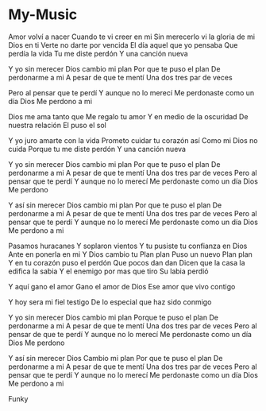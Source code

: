 # My-Music
Amor volví a nacer
Cuando te vi creer en mi
Sin merecerlo vi la gloria de mi Dios en ti
Verte no darte por vencida
El día aquel que yo pensaba
Que perdía la vida
Tu me diste perdón
Y una canción nueva

Y yo sin merecer
Dios cambio mi plan
Por que te puso el plan
De perdonarme a mi
A pesar de que te mentí
Una dos tres par de veces

Pero al pensar que te perdí
Y aunque no lo merecí
Me perdonaste como un día Dios
Me perdono a mi

Dios me ama tanto que
Me regalo tu amor
Y en medio de la oscuridad
De nuestra relación
El puso el sol

Y yo juro amarte con la vida
Prometo cuidar tu corazón así
Como mi Dios no cuida
Porque tu me diste perdón
Y una canción nueva

Y yo sin merecer
Dios cambio mi plan
Por que te puso el plan
De perdonarme a mi
A pesar de que te mentí
Una dos tres par de veces
Pero al pensar que te perdí
Y aunque no lo merecí
Me perdonaste como un día Dios
Me perdono

Y así sin merecer
Dios cambio mi plan
Por que te puso el plan
De perdonarme a mi
A pesar de que te mentí
Una dos tres par de veces
Pero al pensar que te perdí
Y aunque no lo merecí
Me perdonaste como un día Dios
Me perdono a mi

Pasamos huracanes
Y soplaron vientos
Y tu pusiste tu confianza en Dios
Ante en ponerla en mi
Y Dios cambio tu
Plan plan
Puso un nuevo
Plan plan
Y en tu corazón puso el perdón
Que pocos dan dan
Dicen que la casa la edifica la sabia
Y el enemigo por mas que tiro
Su labia perdió

Y aquí gano el amor
Gano el amor de Dios
Ese amor que vivo contigo

Y hoy sera mi fiel testigo
De lo especial que haz sido conmigo

Y yo sin merecer
Dios cambio mi plan
Porque te puso el plan
De perdonarme a mi
A pesar de que te mentí
Una dos tres par de veces
Pero al pensar de que te perdí
Y aunque no lo merecí
Me perdonaste como un día Dios
Me perdono

Y así sin merecer Dios
Cambio mi plan
Por que te puso el plan
De perdonarme a mi
A pesar de que te mentí
Una dos tres par de veces
Pero al pensar que te perdí
Y aunque no lo merecí
Me perdonaste como un día Dios
Me perdono a mi

Funky

